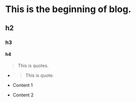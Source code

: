 # This is the beginning of blog.

## h2

### h3

#### h4 

> This is quotes.

- > This is quote.

 - Content 1

 - Content 2
